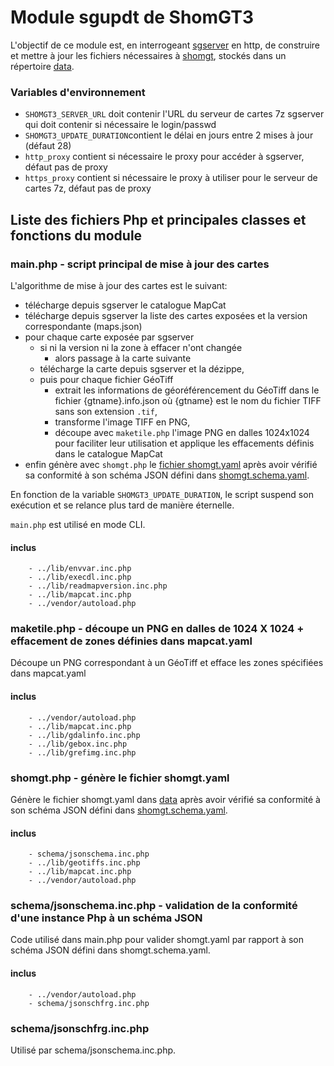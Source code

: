 # Module sgupdt de ShomGT3
L'objectif de ce module est, en interrogeant [sgserver](../sgserver) en http, de construire et mettre à jour 
les fichiers nécessaires à [shomgt](../shomgt), stockés dans un répertoire [data](../data).  

### Variables d'environnement

- `SHOMGT3_SERVER_URL` doit contenir l'URL du serveur de cartes 7z sgserver
  qui doit contenir si nécessaire le login/passwd
- `SHOMGT3_UPDATE_DURATION`contient le délai en jours entre 2 mises à jour (défaut 28)
- `http_proxy` contient si nécessaire le proxy pour accéder à sgserver, défaut pas de proxy
- `https_proxy` contient si nécessaire le proxy à utiliser pour le serveur de cartes 7z, défaut pas de proxy

## Liste des fichiers Php et principales classes et fonctions du module
### main.php - script principal de mise à jour des cartes
L'algorithme de mise à jour des cartes est le suivant:

- télécharge depuis sgserver le catalogue MapCat
- télécharge depuis sgserver la liste des cartes exposées et la version correspondante (maps.json)
- pour chaque carte exposée par sgserver
  - si ni la version ni la zone à effacer n'ont changée
    - alors passage à la carte suivante
  - télécharge la carte depuis sgserver et la dézippe,
  - puis pour chaque fichier GéoTiff
    - extrait les informations de géoréférencement du GéoTiff dans le fichier {gtname}.info.json
      où {gtname} est le nom du fichier TIFF sans son extension `.tif`,
    - transforme l'image TIFF en PNG,
    - découpe avec `maketile.php` l'image PNG en dalles 1024x1024 pour faciliter leur utilisation
      et applique les effacements définis dans le catalogue MapCat
- enfin génère avec `shomgt.php` le [fichier shomgt.yaml](../data#le-fichier-shomgtyaml)
  après avoir vérifié sa conformité à son schéma JSON défini dans [shomgt.schema.yaml](shomgt.schema.yaml).

En fonction de la variable `SHOMGT3_UPDATE_DURATION`, le script suspend son exécution et se relance plus tard de manière 
éternelle.

`main.php` est utilisé en mode CLI.
#### inclus
        - ../lib/envvar.inc.php
        - ../lib/execdl.inc.php
        - ../lib/readmapversion.inc.php
        - ../lib/mapcat.inc.php
        - ../vendor/autoload.php

### maketile.php - découpe un PNG en dalles de 1024 X 1024 + effacement de zones définies dans mapcat.yaml
Découpe un PNG correspondant à un GéoTiff et efface les zones spécifiées dans mapcat.yaml
#### inclus
        - ../vendor/autoload.php
        - ../lib/mapcat.inc.php
        - ../lib/gdalinfo.inc.php
        - ../lib/gebox.inc.php
        - ../lib/grefimg.inc.php

### shomgt.php - génère le fichier shomgt.yaml
Génère le fichier shomgt.yaml dans [data](../data/) après avoir vérifié sa conformité à son schéma JSON
défini dans [shomgt.schema.yaml](shomgt.schema.yaml).
#### inclus
        - schema/jsonschema.inc.php
        - ../lib/geotiffs.inc.php
        - ../lib/mapcat.inc.php
        - ../vendor/autoload.php

### schema/jsonschema.inc.php - validation de la conformité d'une instance Php à un schéma JSON
Code utilisé dans main.php pour valider shomgt.yaml par rapport à son schéma JSON défini dans shomgt.schema.yaml.
#### inclus
        - ../vendor/autoload.php
        - schema/jsonschfrg.inc.php

### schema/jsonschfrg.inc.php
Utilisé par schema/jsonschema.inc.php.
